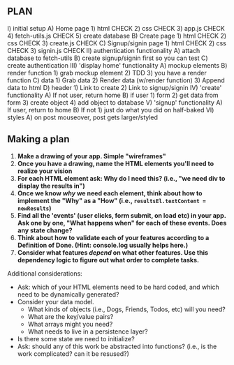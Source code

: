 ## PLAN
I) initial setup
  A) Home page
    1) html CHECK
    2) css  CHECK
    3) app.js CHECK
    4) fetch-utils.js CHECK
    5) create database
  B) Create page
    1) html CHECK
    2) css  CHECK
    3) create.js  CHECK
  C) Signup/signin page
    1) html CHECK
    2) css  CHECK
    3) signin.js  CHECK
II) authentication functionality
  A) attach database to fetch-utils
  B) create signup/signin first so you can test
  C) create authentication
III) 'display home' functionality
  A) mockup elements
  B) render function
    1) grab mockup element
    2) TDD
    3) you have a render function
  C) data
    1) Grab data
    2) Render data (w/render function)
    3) Append data to html
  D) header
    1) Link to create
    2) Link to signup/signin
IV) 'create' functionality
  A) If not user, return home
  B) if user
    1) form
    2) get data from form
    3) create object
    4) add object to database
V) 'signup' functionality
  A) If user, return to home
  B) If not
    1) just do what you did on half-baked
VI) styles
  A) on post mouseover, post gets larger/styled

## Making a plan

1) **Make a drawing of your app. Simple "wireframes"**
1) **Once you have a drawing, name the HTML elements you'll need to realize your vision**
1) **For each HTML element ask: Why do I need this? (i.e., "we need div to display the results in")** 
1) **Once we know _why_ we need each element, think about how to implement the "Why" as a "How" (i.e., `resultsEl.textContent = newResults`)**
1) **Find all the 'events' (user clicks, form submit, on load etc) in your app. Ask one by one, "What happens when" for each of these events. Does any state change?**
1) **Think about how to validate each of your features according to a Definition of Done. (Hint: console.log usually helps here.)**
1) **Consider what features _depend_ on what other features. Use this dependency logic to figure out what order to complete tasks.**

Additional considerations:
- Ask: which of your HTML elements need to be hard coded, and which need to be dynamically generated?
- Consider your data model. 
  - What kinds of objects (i.e., Dogs, Friends, Todos, etc) will you need? 
  - What are the key/value pairs? 
  - What arrays might you need? 
  - What needs to live in a persistence layer?
- Is there some state we need to initialize?
- Ask: should any of this work be abstracted into functions? (i.e., is the work complicated? can it be resused?)
